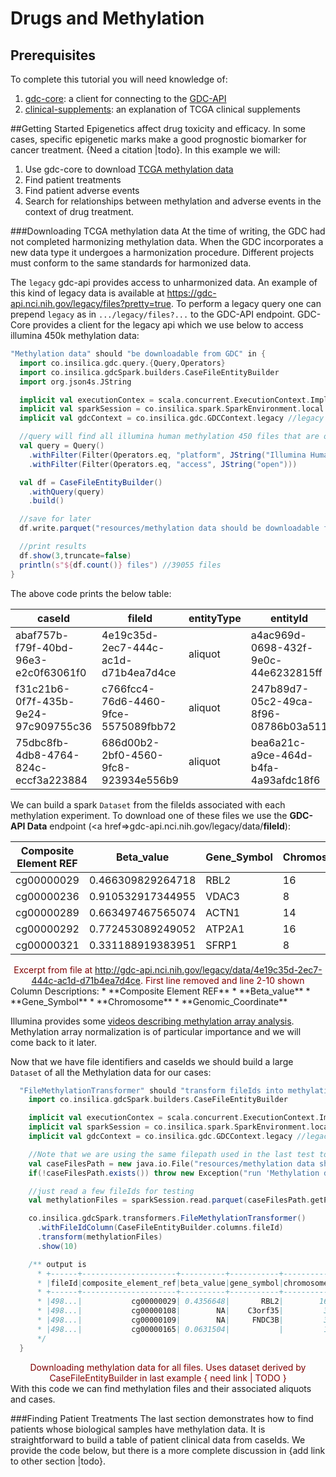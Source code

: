 # Drugs and Methylation

## Prerequisites
  To complete this tutorial you will need knowledge of:
  1. [gdc-core](1_gdc/2_a_client.md): a client for connecting to the [GDC-API](https://gdc-docs.nci.nih.gov/API/Users_Guide/Getting_Started/)
  2. [clinical-supplements](1_gdc/clinical_supplements.md): an explanation of TCGA clinical supplements

##Getting Started
Epigenetics affect drug toxicity and efficacy.  In some cases, specific epigenetic marks  make a good prognostic biomarker for cancer treatment. {Need a citation |todo}. In this example we will:

1. Use gdc-core to download [TCGA methylation data](#abcd)
2. Find patient treatments
3. Find patient adverse events
4. Search for relationships between methylation and adverse events in the context of drug treatment.

###Downloading TCGA methylation data<a name="abcd"></a>
  At the time of writing, the GDC had not completed harmonizing methylation data. When the GDC incorporates a new data type it undergoes a harmonization procedure.  Different  projects must conform to the same standards for harmonized data.
  
  The `legacy` gdc-api provides access to unharmonized data. An example of this kind of legacy data is available at https://gdc-api.nci.nih.gov/legacy/files?pretty=true. To perform a legacy query one can prepend `legacy` as in `.../legacy/files?...` to the GDC-API endpoint. GDC-Core provides a client for the legacy api which we use below to access illumina 450k methylation data:
  
```scala
"Methylation data" should "be downloadable from GDC" in {
  import co.insilica.gdc.query.{Query,Operators}
  import co.insilica.gdcSpark.builders.CaseFileEntityBuilder
  import org.json4s.JString

  implicit val executionContex = scala.concurrent.ExecutionContext.Implicits.global
  implicit val sparkSession = co.insilica.spark.SparkEnvironment.local.sparkSession
  implicit val gdcContext = co.insilica.gdc.GDCContext.legacy //legacy api

  //query will find all illumina human methylation 450 files that are open access
  val query = Query()
    .withFilter(Filter(Operators.eq, "platform", JString("Illumina Human Methylation 450")))
    .withFilter(Filter(Operators.eq, "access", JString("open")))

  val df = CaseFileEntityBuilder()
    .withQuery(query)
    .build()

  //save for later
  df.write.parquet("resources/methylation data should be downloadable from gdc")

  //print results
  df.show(3,truncate=false)
  println(s"${df.count()} files") //39055 files
}
```
  The above code prints the below table:
  
| caseId | fileId | entityType | entityId |
|--------------------------------------|--------------------------------------|------------|--------------------------------------|
| abaf757b-f79f-40bd-96e3-e2c0f63061f0 | 4e19c35d-2ec7-444c-ac1d-d71b4ea7d4ce | aliquot | a4ac969d-0698-432f-9e0c-44e6232815ff |
| f31c21b6-0f7f-435b-9e24-97c909755c36 | c766fcc4-76d6-4460-9fce-5575089fbb72 | aliquot | 247b89d7-05c2-49ca-8f96-08786b03a511 |
| 75dbc8fb-4db8-4764-824c-eccf3a223884 | 686d00b2-2bf0-4560-9fc8-923934e556b9 | aliquot | bea6a21c-a9ce-464d-b4fa-4a93afdc18f6 |

We can build a spark `Dataset` from the fileIds associated with each methylation experiment. To download one of these files we use the **GDC-API Data** endpoint (<a href=>gdc-api.nci.nih.gov/legacy/data/**fileId**</a>):

| Composite Element REF | Beta_value                   | Gene_Symbol                  | Chromosome                   | Genomic_Coordinate           |
|-----------------------|------------------------------|------------------------------|------------------------------|------------------------------|
| cg00000029            | 0.466309829264718            | RBL2                         | 16                           | 53468112                     |
| cg00000236            | 0.910532917344955            | VDAC3                        | 8                            | 42263294                     |
| cg00000289            | 0.663497467565074            | ACTN1                        | 14                           | 69341139                     |
| cg00000292            | 0.772453089249052            | ATP2A1                       | 16                           | 28890100                     |
| cg00000321            | 0.331188919383951            | SFRP1                        | 8                            | 41167802                     |
<center style="color:#800000">Excerpt from file at <a href=>http://gdc-api.nci.nih.gov/legacy/data/4e19c35d-2ec7-444c-ac1d-d71b4ea7d4ce</a>. First line removed and line 2-10 shown </center>
  Column Descriptions:
  * **Composite Element REF**
  * **Beta_value**
  * **Gene_Symbol**
  * **Chromosome**
  * **Genomic_Coordinate**

Illumina provides some [videos describing methylation array analysis](http://www.illumina.com/techniques/microarrays/methylation-arrays/methylation-array-data-analysis-tips.html). Methylation array normalization is of particular importance and we will come back to it later. 

Now that we have file identifiers and caseIds we should build a large `Dataset` of all the Methylation data for our cases:

```scala
  "FileMethylationTransformer" should "transform fileIds into methylation data" in {
    import co.insilica.gdcSpark.builders.CaseFileEntityBuilder

    implicit val executionContex = scala.concurrent.ExecutionContext.Implicits.global
    implicit val sparkSession = co.insilica.spark.SparkEnvironment.local.sparkSession
    implicit val gdcContext = co.insilica.gdc.GDCContext.legacy //legacy api

    //Note that we are using the same filepath used in the last test to load our data
    val caseFilesPath = new java.io.File("resources/methylation data should be downloadable from gdc")
    if(!caseFilesPath.exists()) throw new Exception("run 'Methylation data should be downloadable from GDC' test")

    //just read a few fileIds for testing
    val methylationFiles = sparkSession.read.parquet(caseFilesPath.getPath).limit(5)

    co.insilica.gdcSpark.transformers.FileMethylationTransformer()
      .withFileIdColumn(CaseFileEntityBuilder.columns.fileId)
      .transform(methylationFiles)
      .show(10)

    /** output is
      * +------+---------------------+----------+-----------+----------+------------------+------+----------+--------+
      * |fileId|composite_element_ref|beta_value|gene_symbol|chromosome|genomic_coordinate|caseId|entityType|entityId|
      * +------+---------------------+----------+-----------+----------+------------------+------+----------+--------+
      * |498...|           cg00000029| 0.4356648|       RBL2|        16|          53468112|490...|   aliquot|f-49e...|
      * |498...|           cg00000108|        NA|    C3orf35|         3|          37459206|490...|   aliquot|f-49e...|
      * |498...|           cg00000109|        NA|     FNDC3B|         3|         171916037|490...|   aliquot|f-49e...|
      * |498...|           cg00000165| 0.0631504|           |         1|          91194674|490...|   aliquot|f-49e...|
      */
  }
```
<center style="color:#800000">Downloading methylation data for all files. Uses dataset derived by CaseFileEntityBuilder in last example { need link | TODO }</center>
With this code we can find methylation files and their associated aliquots and cases.

###Finding Patient Treatments
  The last section demonstrates how to find patients whose biological samples have methylation data.  It is straightforward to build a table of patient clinical data from caseIds.  We provide the code below, but there is a more complete discussion in {add link to other section |todo}.
  
  ```scala
  ```